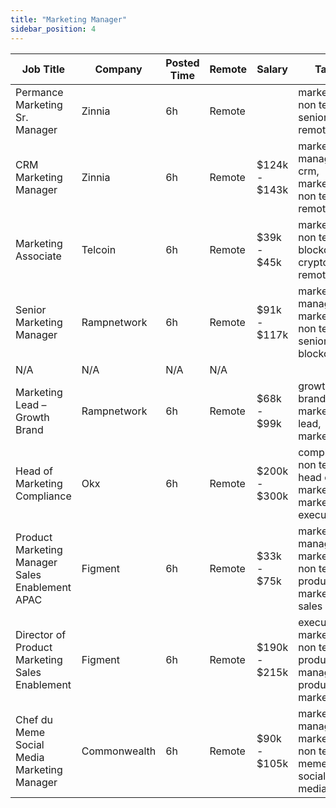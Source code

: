 ```yaml
---
title: "Marketing Manager"
sidebar_position: 4
---
```


| Job Title | Company | Posted Time | Remote | Salary | Tags | Apply Link |
|-----------|---------|-------------|--------|--------|------|------------|
| Permance Marketing Sr. Manager | Zinnia | 6h | Remote |  | marketing, non tech, senior, remote | [Apply](https://web3.career/performance-marketing-sr-manager-zinnia/105045) |
| CRM Marketing Manager | Zinnia | 6h | Remote | $124k - $143k | marketing manager, crm, marketing, non tech, remote | [Apply](https://web3.career/crm-marketing-manager-zinnia/98977) |
| Marketing Associate | Telcoin | 6h | Remote | $39k - $45k | marketing, non tech, blockchain, crypto, remote | [Apply](https://web3.career/marketing-associate-telcoin/105043) |
| Senior Marketing Manager | Rampnetwork | 6h | Remote | $91k - $117k | marketing manager, marketing, non tech, senior, blockchain | [Apply](https://web3.career/senior-marketing-manager-rampnetwork/104616) |
| N/A | N/A | N/A | N/A |  |  | [Apply](https://web3.career/metana) |
| Marketing Lead – Growth Brand | Rampnetwork | 6h | Remote | $68k - $99k | growth, brand, lead, marketing lead, marketing | [Apply](https://web3.career/marketing-lead-growth-brand-rampnetwork/104615) |
| Head of Marketing Compliance | Okx | 6h | Remote | $200k - $300k | compliance, non tech, head of marketing, marketing, executive | [Apply](https://web3.career/head-of-marketing-compliance-okx/104605) |
| Product Marketing Manager Sales Enablement APAC | Figment | 6h | Remote | $33k - $75k | marketing manager, marketing, non tech, product marketing, sales | [Apply](https://web3.career/product-marketing-manager-sales-enablement-apac-figment/105033) |
| Director of Product Marketing Sales Enablement | Figment | 6h | Remote | $190k - $215k | executive, marketing, non tech, product manager, product marketing | [Apply](https://web3.career/director-of-product-marketing-sales-enablement-figment/105032) |
| Chef du Meme Social Media Marketing Manager | Commonwealth | 6h | Remote | $90k - $105k | marketing manager, marketing, non tech, meme, social media | [Apply](https://web3.career/chef-du-meme-social-media-marketing-manager-commonwealth/105020) |
